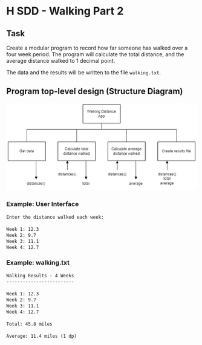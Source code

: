 # H SDD - Walking Part 2


## Task

Create a modular program to record how far someone has walked over a four week period.  The program will calculate the total distance, and the average distance walked to 1 decimal point.

The data and the results will be written to the file `walking.txt`.


## Program top-level design (Structure Diagram)

![Structure diagram](assets/sd.png "Structure diagram")


### Example: User Interface

```
Enter the distance walked each week:

Week 1: 12.3
Week 2: 9.7
Week 3: 11.1
Week 4: 12.7
```

### Example: walking.txt

```
Walking Results - 4 Weeks
-------------------------

Week 1: 12.3
Week 2: 9.7
Week 3: 11.1
Week 4: 12.7

Total: 45.8 miles

Average: 11.4 miles (1 dp)
```

